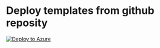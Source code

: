 # Deploy templates from github reposity

[![Deploy to Azure](https://aka.ms/deploytoazurebutton)](https://azuredeploy.net/)
